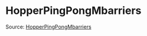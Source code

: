 # HopperPingPongMbarriers

Source: [HopperPingPongMbarriers](../../csrc/device_lower/pass/circular_buffer.h#L213)
